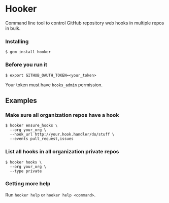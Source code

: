 # Hooker

Command line tool to control GitHub repository web hooks in multiple repos in bulk.

### Installing

```console
$ gem install hooker
```

### Before you run it

```console
$ export GITHUB_OAUTH_TOKEN=<your_token>
````

Your token must have `hooks_admin` permission.

## Examples

### Make sure all organization repos have a hook

```console
$ hooker ensure_hooks \
  --org your_org \
  --hook_url http://your.hook.handler/do/stuff \
  --events pull_request,issues
```

### List all hooks in all organization private repos

```console
$ hooker hooks \
  --org your_org \
  --type private
```

### Getting more help

Run `hooker help` or `hooker help <command>`.
